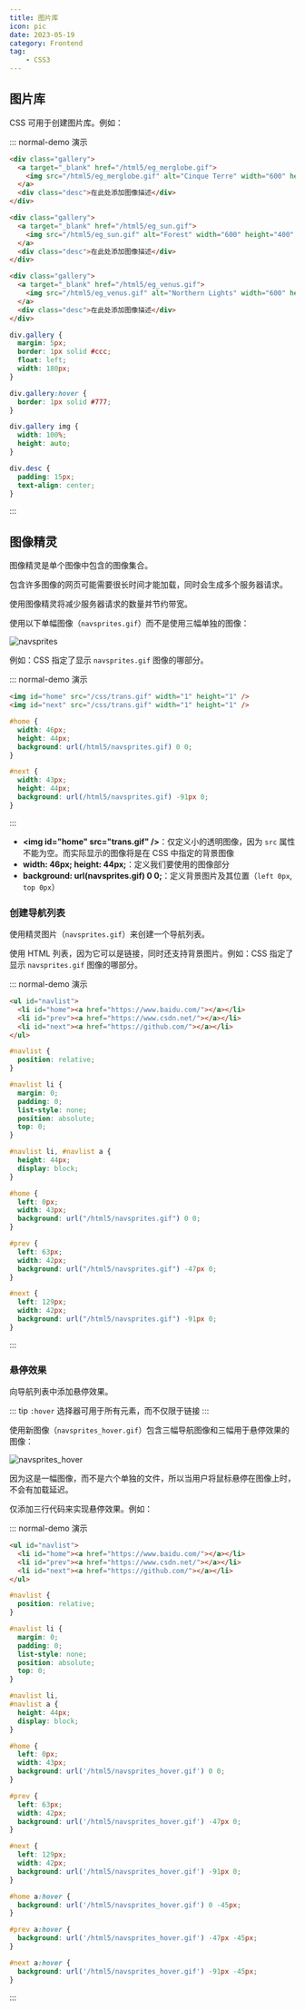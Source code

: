 ```yaml
---
title: 图片库
icon: pic
date: 2023-05-19
category: Frontend
tag:
    - CSS3
---
```


## 图片库

CSS 可用于创建图片库。例如：

::: normal-demo 演示

```html
<div class="gallery">
  <a target="_blank" href="/html5/eg_merglobe.gif">
    <img src="/html5/eg_merglobe.gif" alt="Cinque Terre" width="600" height="400" />
  </a>
  <div class="desc">在此处添加图像描述</div>
</div>

<div class="gallery">
  <a target="_blank" href="/html5/eg_sun.gif">
    <img src="/html5/eg_sun.gif" alt="Forest" width="600" height="400" />
  </a>
  <div class="desc">在此处添加图像描述</div>
</div>

<div class="gallery">
  <a target="_blank" href="/html5/eg_venus.gif">
    <img src="/html5/eg_venus.gif" alt="Northern Lights" width="600" height="400" />
  </a>
  <div class="desc">在此处添加图像描述</div>
</div>
```

```css
div.gallery {
  margin: 5px;
  border: 1px solid #ccc;
  float: left;
  width: 180px;
}

div.gallery:hover {
  border: 1px solid #777;
}

div.gallery img {
  width: 100%;
  height: auto;
}

div.desc {
  padding: 15px;
  text-align: center;
}
```

:::

## 图像精灵

图像精灵是单个图像中包含的图像集合。

包含许多图像的网页可能需要很长时间才能加载，同时会生成多个服务器请求。

使用图像精灵将减少服务器请求的数量并节约带宽。

使用以下单幅图像（`navsprites.gif`）而不是使用三幅单独的图像：

<img src="/html5/navsprites.gif" alt="navsprites" />

例如：CSS 指定了显示 `navsprites.gif` 图像的哪部分。

::: normal-demo 演示

```html
<img id="home" src="/css/trans.gif" width="1" height="1" />
<img id="next" src="/css/trans.gif" width="1" height="1" />
```

```css
#home {
  width: 46px;
  height: 44px;
  background: url(/html5/navsprites.gif) 0 0;
}

#next {
  width: 43px;
  height: 44px;
  background: url(/html5/navsprites.gif) -91px 0;
}
```

:::

- **\<img id="home" src="trans.gif" />**：仅定义小的透明图像，因为 `src` 属性不能为空。而实际显示的图像将是在 CSS 中指定的背景图像
- **width: 46px; height: 44px;**：定义我们要使用的图像部分
- **background: url(navsprites.gif) 0 0;**：定义背景图片及其位置（`left 0px`, `top 0px`）

### 创建导航列表

使用精灵图片（`navsprites.gif`）来创建一个导航列表。

使用 HTML 列表，因为它可以是链接，同时还支持背景图片。例如：CSS 指定了显示 `navsprites.gif` 图像的哪部分。

::: normal-demo 演示

```html
<ul id="navlist">
  <li id="home"><a href="https://www.baidu.com/"></a></li>
  <li id="prev"><a href="https://www.csdn.net/"></a></li>
  <li id="next"><a href="https://github.com/"></a></li>
</ul>
```

```css
#navlist {
  position: relative;
}

#navlist li {
  margin: 0;
  padding: 0;
  list-style: none;
  position: absolute;
  top: 0;
}

#navlist li, #navlist a {
  height: 44px;
  display: block;
}

#home {
  left: 0px;
  width: 43px;
  background: url("/html5/navsprites.gif") 0 0;
}

#prev {
  left: 63px;
  width: 42px;
  background: url("/html5/navsprites.gif") -47px 0;
}

#next {
  left: 129px;
  width: 42px;
  background: url("/html5/navsprites.gif") -91px 0;
}
```

:::

### 悬停效果

向导航列表中添加悬停效果。

::: tip
`:hover` 选择器可用于所有元素，而不仅限于链接
:::

使用新图像（`navsprites_hover.gif`）包含三幅导航图像和三幅用于悬停效果的图像：

<img src="/html5/navsprites_hover.gif" alt="navsprites_hover" />

因为这是一幅图像，而不是六个单独的文件，所以当用户将鼠标悬停在图像上时，不会有加载延迟。

仅添加三行代码来实现悬停效果。例如：

::: normal-demo 演示

```html
<ul id="navlist">
  <li id="home"><a href="https://www.baidu.com/"></a></li>
  <li id="prev"><a href="https://www.csdn.net/"></a></li>
  <li id="next"><a href="https://github.com/"></a></li>
</ul>
```

```css
#navlist {
  position: relative;
}

#navlist li {
  margin: 0;
  padding: 0;
  list-style: none;
  position: absolute;
  top: 0;
}

#navlist li,
#navlist a {
  height: 44px;
  display: block;
}

#home {
  left: 0px;
  width: 43px;
  background: url('/html5/navsprites_hover.gif') 0 0;
}

#prev {
  left: 63px;
  width: 42px;
  background: url('/html5/navsprites_hover.gif') -47px 0;
}

#next {
  left: 129px;
  width: 42px;
  background: url('/html5/navsprites_hover.gif') -91px 0;
}

#home a:hover {
  background: url('/html5/navsprites_hover.gif') 0 -45px;
}

#prev a:hover {
  background: url('/html5/navsprites_hover.gif') -47px -45px;
}

#next a:hover {
  background: url('/html5/navsprites_hover.gif') -91px -45px;
}
```

:::


